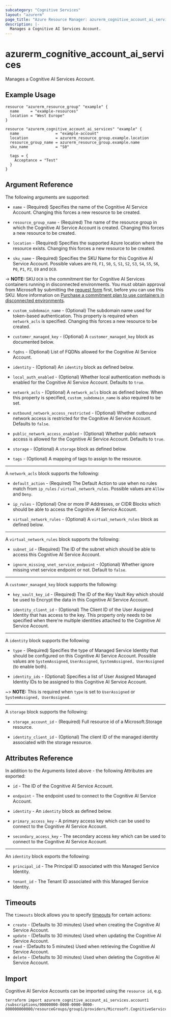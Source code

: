 ```yaml
---
subcategory: "Cognitive Services"
layout: "azurerm"
page_title: "Azure Resource Manager: azurerm_cognitive_account_ai_services"
description: |-
  Manages a Cognitive AI Services Account.
---
```


# azurerm_cognitive_account_ai_services

Manages a Cognitive AI Services Account.

## Example Usage

```hcl
resource "azurerm_resource_group" "example" {
  name     = "example-resources"
  location = "West Europe"
}

resource "azurerm_cognitive_account_ai_services" "example" {
  name                = "example-account"
  location            = azurerm_resource_group.example.location
  resource_group_name = azurerm_resource_group.example.name
  sku_name            = "S0"

  tags = {
    Acceptance = "Test"
  }
}
```

## Argument Reference

The following arguments are supported:

* `name` - (Required) Specifies the name of the Cognitive AI Service Account. Changing this forces a new resource to be created.

* `resource_group_name` - (Required) The name of the resource group in which the Cognitive AI Service Account is created. Changing this forces a new resource to be created.

* `location` - (Required) Specifies the supported Azure location where the resource exists. Changing this forces a new resource to be created.

* `sku_name` - (Required) Specifies the SKU Name for this Cognitive AI Service Account. Possible values are `F0`, `F1`, `S0`, `S`, `S1`, `S2`, `S3`, `S4`, `S5`, `S6`, `P0`, `P1`, `P2`, `E0` and `DC0`.

-> **NOTE:** SKU `DC0` is the commitment tier for Cognitive AI Services containers running in disconnected environments. You must obtain approval from Microsoft by submitting the [request form](https://aka.ms/csdisconnectedcontainers) first, before you can use this SKU. More information on [Purchase a commitment plan to use containers in disconnected environments](https://learn.microsoft.com/en-us/azure/cognitive-services/containers/disconnected-containers?tabs=stt#purchase-a-commitment-plan-to-use-containers-in-disconnected-environments).

* `custom_subdomain_name` - (Optional) The subdomain name used for token-based authentication. This property is required when `network_acls` is specified. Changing this forces a new resource to be created.

* `customer_managed_key` - (Optional) A `customer_managed_key` block as documented below.

* `fqdns` - (Optional) List of FQDNs allowed for the Cognitive AI Service Account.

* `identity` - (Optional) An `identity` block as defined below.

* `local_auth_enabled` - (Optional) Whether local authentication methods is enabled for the Cognitive AI Service Account. Defaults to `true`.

* `network_acls` - (Optional) A `network_acls` block as defined below. When this property is specified, `custom_subdomain_name` is also required to be set.

* `outbound_network_access_restricted` - (Optional) Whether outbound network access is restricted for the Cognitive AI Service Account. Defaults to `false`.

* `public_network_access_enabled` - (Optional) Whether public network access is allowed for the Cognitive AI Service Account. Defaults to `true`.

* `storage` - (Optional) A `storage` block as defined below.

* `tags` - (Optional) A mapping of tags to assign to the resource.

---

A `network_acls` block supports the following:

* `default_action` - (Required) The Default Action to use when no rules match from `ip_rules` / `virtual_network_rules`. Possible values are `Allow` and `Deny`.

* `ip_rules` - (Optional) One or more IP Addresses, or CIDR Blocks which should be able to access the Cognitive AI Service Account.

* `virtual_network_rules` - (Optional) A `virtual_network_rules` block as defined below.

---

A `virtual_network_rules` block supports the following:

* `subnet_id` - (Required) The ID of the subnet which should be able to access this Cognitive AI Service Account.

* `ignore_missing_vnet_service_endpoint` - (Optional) Whether ignore missing vnet service endpoint or not. Default to `false`.

---

A `customer_managed_key` block supports the following:

* `key_vault_key_id` - (Required) The ID of the Key Vault Key which should be used to Encrypt the data in this Cognitive AI Service Account.

* `identity_client_id` - (Optional) The Client ID of the User Assigned Identity that has access to the key. This property only needs to be specified when there're multiple identities attached to the Cognitive AI Service Account.

---

A `identity` block supports the following:

* `type` - (Required) Specifies the type of Managed Service Identity that should be configured on this Cognitive AI Service Account. Possible values are `SystemAssigned`, `UserAssigned`, `SystemAssigned, UserAssigned` (to enable both).

* `identity_ids` - (Optional) Specifies a list of User Assigned Managed Identity IDs to be assigned to this Cognitive AI Service Account.

~> **NOTE:** This is required when `type` is set to `UserAssigned` or `SystemAssigned, UserAssigned`.

---

A `storage` block supports the following:

* `storage_account_id` - (Required) Full resource id of a Microsoft.Storage resource.

* `identity_client_id` - (Optional) The client ID of the managed identity associated with the storage resource.

## Attributes Reference

In addition to the Arguments listed above - the following Attributes are exported:

* `id` - The ID of the Cognitive AI Service Account.

* `endpoint` - The endpoint used to connect to the Cognitive AI Service Account.

* `identity` - An `identity` block as defined below.

* `primary_access_key` - A primary access key which can be used to connect to the Cognitive AI Service Account.

* `secondary_access_key` - The secondary access key which can be used to connect to the Cognitive AI Service Account.

---

An `identity` block exports the following:

* `principal_id` - The Principal ID associated with this Managed Service Identity.

* `tenant_id` - The Tenant ID associated with this Managed Service Identity.

## Timeouts

The `timeouts` block allows you to specify [timeouts](https://www.terraform.io/language/resources/syntax#operation-timeouts) for certain actions:

* `create` - (Defaults to 30 minutes) Used when creating the Cognitive AI Service Account.
* `update` - (Defaults to 30 minutes) Used when updating the Cognitive AI Service Account.
* `read` - (Defaults to 5 minutes) Used when retrieving the Cognitive AI Service Account.
* `delete` - (Defaults to 30 minutes) Used when deleting the Cognitive AI Service Account.

## Import

Cognitive AI Service Accounts can be imported using the `resource id`, e.g.

```shell
terraform import azurerm_cognitive_account_ai_services.account1 /subscriptions/00000000-0000-0000-0000-000000000000/resourceGroups/group1/providers/Microsoft.CognitiveServices/accounts/account1
```
